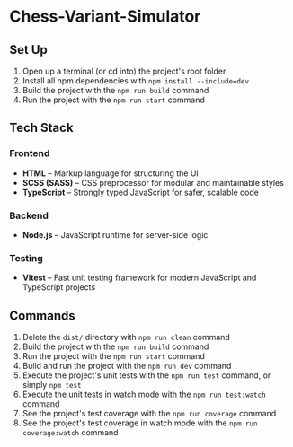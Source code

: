 # Chess-Variant-Simulator

## Set Up

1. Open up a terminal (or cd into) the project's root folder
2. Install all npm dependencies with `npm install --include=dev`
3. Build the project with the `npm run build` command
4. Run the project with the `npm run start` command

## Tech Stack

### Frontend

- **HTML** – Markup language for structuring the UI
- **SCSS (SASS)** – CSS preprocessor for modular and maintainable styles
- **TypeScript** – Strongly typed JavaScript for safer, scalable code

### Backend

- **Node.js** – JavaScript runtime for server-side logic

### Testing

- **Vitest** – Fast unit testing framework for modern JavaScript and TypeScript projects

## Commands

1. Delete the `dist/` directory with `npm run clean` command
2. Build the project with the `npm run build` command
3. Run the project with the `npm run start` command
4. Build and run the project with the `npm run dev` command
5. Execute the project's unit tests with the `npm run test` command, or simply `npm test`
6. Execute the unit tests in watch mode with the `npm run test:watch` command
7. See the project's test coverage with the `npm run coverage` command
8. See the project's test coverage in watch mode with the `npm run coverage:watch` command
